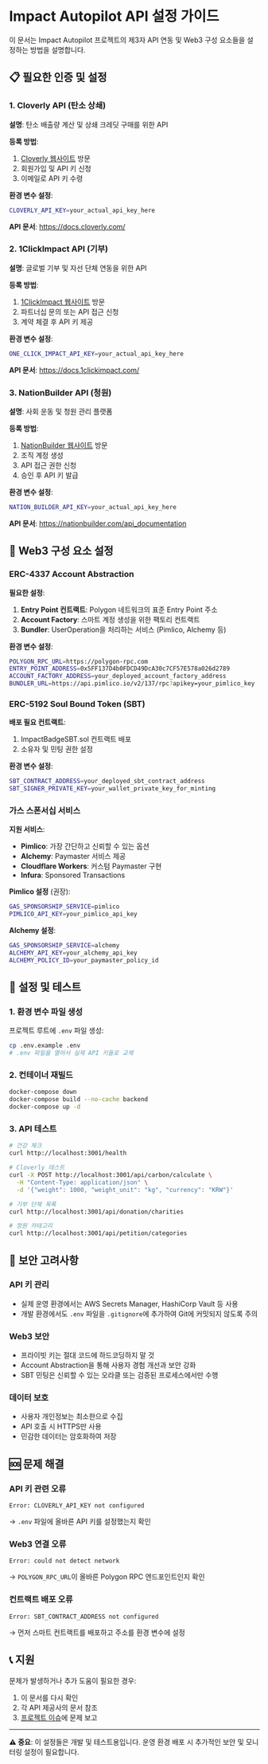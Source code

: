# Impact Autopilot API 설정 가이드

이 문서는 Impact Autopilot 프로젝트의 제3자 API 연동 및 Web3 구성 요소들을 설정하는 방법을 설명합니다.

## 📋 필요한 인증 및 설정

### 1. Cloverly API (탄소 상쇄)
**설명**: 탄소 배출량 계산 및 상쇄 크레딧 구매를 위한 API

**등록 방법**:
1. [Cloverly 웹사이트](https://cloverly.com/) 방문
2. 회원가입 및 API 키 신청
3. 이메일로 API 키 수령

**환경 변수 설정**:
```bash
CLOVERLY_API_KEY=your_actual_api_key_here
```

**API 문서**: https://docs.cloverly.com/

### 2. 1ClickImpact API (기부)
**설명**: 글로벌 기부 및 자선 단체 연동을 위한 API

**등록 방법**:
1. [1ClickImpact 웹사이트](https://www.1clickimpact.com/) 방문
2. 파트너십 문의 또는 API 접근 신청
3. 계약 체결 후 API 키 제공

**환경 변수 설정**:
```bash
ONE_CLICK_IMPACT_API_KEY=your_actual_api_key_here
```

**API 문서**: https://docs.1clickimpact.com/

### 3. NationBuilder API (청원)
**설명**: 사회 운동 및 청원 관리 플랫폼

**등록 방법**:
1. [NationBuilder 웹사이트](https://nationbuilder.com/) 방문
2. 조직 계정 생성
3. API 접근 권한 신청
4. 승인 후 API 키 발급

**환경 변수 설정**:
```bash
NATION_BUILDER_API_KEY=your_actual_api_key_here
```

**API 문서**: https://nationbuilder.com/api_documentation

## 🔗 Web3 구성 요소 설정

### ERC-4337 Account Abstraction

**필요한 설정**:
1. **Entry Point 컨트랙트**: Polygon 네트워크의 표준 Entry Point 주소
2. **Account Factory**: 스마트 계정 생성을 위한 팩토리 컨트랙트
3. **Bundler**: UserOperation을 처리하는 서비스 (Pimlico, Alchemy 등)

**환경 변수 설정**:
```bash
POLYGON_RPC_URL=https://polygon-rpc.com
ENTRY_POINT_ADDRESS=0x5FF137D4b0FDCD49DcA30c7CF57E578a026d2789
ACCOUNT_FACTORY_ADDRESS=your_deployed_account_factory_address
BUNDLER_URL=https://api.pimlico.io/v2/137/rpc?apikey=your_pimlico_key
```

### ERC-5192 Soul Bound Token (SBT)

**배포 필요 컨트랙트**:
1. ImpactBadgeSBT.sol 컨트랙트 배포
2. 소유자 및 민팅 권한 설정

**환경 변수 설정**:
```bash
SBT_CONTRACT_ADDRESS=your_deployed_sbt_contract_address
SBT_SIGNER_PRIVATE_KEY=your_wallet_private_key_for_minting
```

### 가스 스폰서십 서비스

**지원 서비스**:
- **Pimlico**: 가장 간단하고 신뢰할 수 있는 옵션
- **Alchemy**: Paymaster 서비스 제공
- **Cloudflare Workers**: 커스텀 Paymaster 구현
- **Infura**: Sponsored Transactions

**Pimlico 설정** (권장):
```bash
GAS_SPONSORSHIP_SERVICE=pimlico
PIMLICO_API_KEY=your_pimlico_api_key
```

**Alchemy 설정**:
```bash
GAS_SPONSORSHIP_SERVICE=alchemy
ALCHEMY_API_KEY=your_alchemy_api_key
ALCHEMY_POLICY_ID=your_paymaster_policy_id
```

## 🚀 설정 및 테스트

### 1. 환경 변수 파일 생성

프로젝트 루트에 `.env` 파일 생성:

```bash
cp .env.example .env
# .env 파일을 열어서 실제 API 키들로 교체
```

### 2. 컨테이너 재빌드

```bash
docker-compose down
docker-compose build --no-cache backend
docker-compose up -d
```

### 3. API 테스트

```bash
# 건강 체크
curl http://localhost:3001/health

# Cloverly 테스트
curl -X POST http://localhost:3001/api/carbon/calculate \
  -H "Content-Type: application/json" \
  -d '{"weight": 1000, "weight_unit": "kg", "currency": "KRW"}'

# 기부 단체 목록
curl http://localhost:3001/api/donation/charities

# 청원 카테고리
curl http://localhost:3001/api/petition/categories
```

## 🔐 보안 고려사항

### API 키 관리
- 실제 운영 환경에서는 AWS Secrets Manager, HashiCorp Vault 등 사용
- 개발 환경에서도 `.env` 파일을 `.gitignore`에 추가하여 Git에 커밋되지 않도록 주의

### Web3 보안
- 프라이빗 키는 절대 코드에 하드코딩하지 말 것
- Account Abstraction을 통해 사용자 경험 개선과 보안 강화
- SBT 민팅은 신뢰할 수 있는 오라클 또는 검증된 프로세스에서만 수행

### 데이터 보호
- 사용자 개인정보는 최소한으로 수집
- API 호출 시 HTTPS만 사용
- 민감한 데이터는 암호화하여 저장

## 🆘 문제 해결

### API 키 관련 오류
```
Error: CLOVERLY_API_KEY not configured
```
→ `.env` 파일에 올바른 API 키를 설정했는지 확인

### Web3 연결 오류
```
Error: could not detect network
```
→ `POLYGON_RPC_URL`이 올바른 Polygon RPC 엔드포인트인지 확인

### 컨트랙트 배포 오류
```
Error: SBT_CONTRACT_ADDRESS not configured
```
→ 먼저 스마트 컨트랙트를 배포하고 주소를 환경 변수에 설정

## 📞 지원

문제가 발생하거나 추가 도움이 필요한 경우:
1. 이 문서를 다시 확인
2. 각 API 제공사의 문서 참조
3. [프로젝트 이슈](https://github.com/your-repo/issues)에 문제 보고

---

**⚠️ 중요**: 이 설정들은 개발 및 테스트용입니다. 운영 환경 배포 시 추가적인 보안 및 모니터링 설정이 필요합니다.
